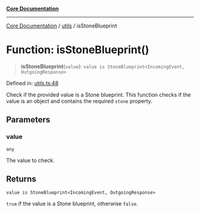 [**Core Documentation**](../../README.md)

***

[Core Documentation](../../README.md) / [utils](../README.md) / isStoneBlueprint

# Function: isStoneBlueprint()

> **isStoneBlueprint**(`value`): `value is StoneBlueprint<IncomingEvent, OutgoingResponse>`

Defined in: [utils.ts:48](https://github.com/stonemjs/core/blob/e2200da501349da1fec304d821c002bb6d055b61/src/utils.ts#L48)

Check if the provided value is a Stone blueprint.
This function checks if the value is an object and contains the required `stone` property.

## Parameters

### value

`any`

The value to check.

## Returns

`value is StoneBlueprint<IncomingEvent, OutgoingResponse>`

`true` if the value is a Stone blueprint, otherwise `false`.
